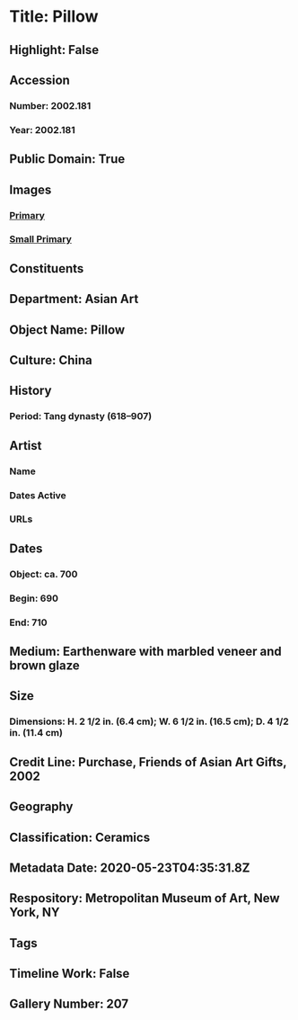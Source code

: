 # Title: Pillow
## Highlight: False
## Accession
### Number: 2002.181
### Year: 2002.181
## Public Domain: True
## Images
### [Primary](https://images.metmuseum.org/CRDImages/as/original/DP158762.jpg)
### [Small Primary](https://images.metmuseum.org/CRDImages/as/web-large/DP158762.jpg)
## Constituents
## Department: Asian Art
## Object Name: Pillow
## Culture: China
## History
### Period: Tang dynasty (618–907)
## Artist
### Name
### Dates Active
### URLs
## Dates
### Object: ca. 700
### Begin: 690
### End: 710
## Medium: Earthenware with marbled veneer and brown glaze
## Size
### Dimensions: H. 2 1/2 in. (6.4 cm); W. 6 1/2 in. (16.5 cm); D. 4 1/2 in. (11.4 cm)
## Credit Line: Purchase, Friends of Asian Art Gifts, 2002
## Geography
## Classification: Ceramics
## Metadata Date: 2020-05-23T04:35:31.8Z
## Respository: Metropolitan Museum of Art, New York, NY
## Tags
## Timeline Work: False
## Gallery Number: 207